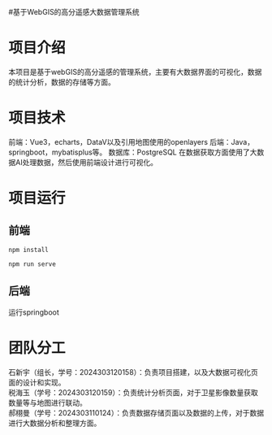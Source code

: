 #基于WebGIS的高分遥感大数据管理系统
# 项目介绍
本项目是基于webGIS的高分遥感的管理系统，主要有大数据界面的可视化，数据的统计分析，数据的存储等方面。
# 项目技术
前端：Vue3，echarts，DataV以及引用地图使用的openlayers
后端：Java，springboot，mybatisplus等。
数据库：PostgreSQL
在数据获取方面使用了大数据AI处理数据，然后使用前端设计进行可视化。
# 项目运行
## 前端
```
npm install
```
```
npm run serve
```
## 后端
运行springboot
# 团队分工
石新宇（组长，学号：2024303120158）：负责项目搭建，以及大数据可视化页面的设计和实现。  
税海玉（学号：2024303120159）：负责统计分析页面，对于卫星影像数量获取数量等与地图进行联动。  
郝栩曼（学号：2024303110124）：负责数据存储页面以及数据的上传，对于数据进行大数据分析和整理方面。
